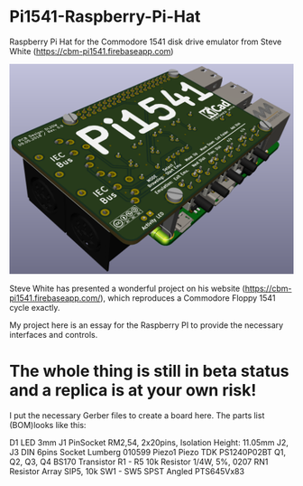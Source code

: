 # Pi1541-Raspberry-Pi-Hat
Raspberry Pi Hat for the Commodore 1541 disk drive emulator from Steve White (https://cbm-pi1541.firebaseapp.com)

![Alt text](image.png "3D Model from KiCad")
 
Steve White has presented a wonderful project on his website (https://cbm-pi1541.firebaseapp.com/), which reproduces a Commodore Floppy 1541 cycle exactly. 

My project here is an essay for the Raspberry PI to provide the necessary interfaces and controls.

# The whole thing is still in beta status and a replica is at your own risk!


I put the necessary Gerber files to create a board here. The parts list (BOM)looks like this:

D1              LED 3mm
J1              PinSocket RM2,54, 2x20pins, Isolation Height: 11.05mm
J2, J3          DIN 6pins Socket Lumberg 010599
Piezo1          Piezo TDK PS1240P02BT
Q1, Q2, Q3, Q4  BS170 Transistor
R1 - R5         10k Resistor 1/4W, 5%, 0207
RN1             Resistor Array SIP5, 10k
SW1 - SW5       SPST Angled PTS645Vx83
 
